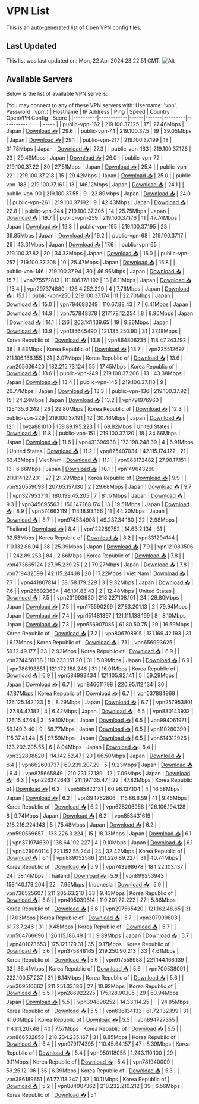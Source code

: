 # VPN List

This is an auto-generated list of Open VPN config files.

## Last Updated

This list was last updated on: Mon, 22 Apr 2024 23:22:51 GMT.
![Alt](https://repobeats.axiom.co/api/embed/186b98318ef1479477931607c1ad7d823f12451f.svg "Repobeats analytics image")

## Available Servers

Below is the list of available VPN servers:

(You may connect to any of these VPN servers with: Username: 'vpn', Password: 'vpn'.)
| Hostname | IP Address | Ping | Speed | Country | OpenVPN Config | Score |
|----------|------------|------|-------|---------|----------------| ----- |
| public-vpn-162 | 219.100.37.125 | 17 | 27.46Mbps | Japan | [Download 📥](./configs/server_0_JP.ovpn) | 29.6 |
| public-vpn-41 | 219.100.37.5 | 19 | 39.05Mbps | Japan | [Download 📥](./configs/server_1_JP.ovpn) | 29.1 |
| public-vpn-217 | 219.100.37.199 | 18 | 31.78Mbps | Japan | [Download 📥](./configs/server_2_JP.ovpn) | 27.3 |
| public-vpn-163 | 219.100.37.126 | 23 | 29.49Mbps | Japan | [Download 📥](./configs/server_3_JP.ovpn) | 26.0 |
| public-vpn-72 | 219.100.37.22 | 30 | 27.51Mbps | Japan | [Download 📥](./configs/server_4_JP.ovpn) | 25.4 |
| public-vpn-221 | 219.100.37.218 | 15 | 29.42Mbps | Japan | [Download 📥](./configs/server_5_JP.ovpn) | 25.0 |
| public-vpn-183 | 219.100.37.161 | 13 | 146.12Mbps | Japan | [Download 📥](./configs/server_6_JP.ovpn) | 24.1 |
| public-vpn-90 | 219.100.37.55 | 9 | 23.89Mbps | Japan | [Download 📥](./configs/server_7_JP.ovpn) | 24.0 |
| public-vpn-261 | 219.100.37.192 | 9 | 42.43Mbps | Japan | [Download 📥](./configs/server_8_JP.ovpn) | 22.8 |
| public-vpn-244 | 219.100.37.205 | 14 | 25.75Mbps | Japan | [Download 📥](./configs/server_9_JP.ovpn) | 19.7 |
| public-vpn-259 | 219.100.37.176 | 11 | 47.74Mbps | Japan | [Download 📥](./configs/server_10_JP.ovpn) | 19.3 |
| public-vpn-195 | 219.100.37.195 | 23 | 39.85Mbps | Japan | [Download 📥](./configs/server_11_JP.ovpn) | 19.2 |
| public-vpn-68 | 219.100.37.17 | 26 | 43.31Mbps | Japan | [Download 📥](./configs/server_12_JP.ovpn) | 17.6 |
| public-vpn-65 | 219.100.37.82 | 20 | 34.33Mbps | Japan | [Download 📥](./configs/server_13_JP.ovpn) | 16.0 |
| public-vpn-257 | 219.100.37.208 | 10 | 25.47Mbps | Japan | [Download 📥](./configs/server_14_JP.ovpn) | 15.8 |
| public-vpn-146 | 219.100.37.94 | 30 | 46.96Mbps | Japan | [Download 📥](./configs/server_15_JP.ovpn) | 15.7 |
| vpn275572813 | 111.106.178.192 | 13 | 8.11Mbps | Japan | [Download 📥](./configs/server_16_JP.ovpn) | 15.4 |
| vpn297374880 | 126.4.252.229 | 4 | 7.76Mbps | Japan | [Download 📥](./configs/server_17_JP.ovpn) | 15.1 |
| public-vpn-250 | 219.100.37.174 | 11 | 22.70Mbps | Japan | [Download 📥](./configs/server_18_JP.ovpn) | 15.0 |
| vpn794688249 | 110.67.88.43 | 7 | 6.41Mbps | Japan | [Download 📥](./configs/server_19_JP.ovpn) | 14.9 |
| vpn757848378 | 217.178.12.254 | 8 | 8.96Mbps | Japan | [Download 📥](./configs/server_20_JP.ovpn) | 14.1 |
| 2i6 | 203.141.139.65 | 19 | 9.36Mbps | Japan | [Download 📥](./configs/server_21_JP.ovpn) | 13.9 |
| vpn135645490 | 121.135.250.90 | 31 | 37.18Mbps | Korea Republic of | [Download 📥](./configs/server_22_KR.ovpn) | 13.8 |
| vpn864806235 | 118.47.243.192 | 36 | 8.83Mbps | Korea Republic of | [Download 📥](./configs/server_23_KR.ovpn) | 13.7 |
| vpn225512697 | 211.106.166.155 | 31 | 3.07Mbps | Korea Republic of | [Download 📥](./configs/server_24_KR.ovpn) | 13.6 |
| vpn205636420 | 182.215.73.124 | 55 | 17.45Mbps | Korea Republic of | [Download 📥](./configs/server_25_KR.ovpn) | 13.6 |
| public-vpn-249 | 219.100.37.206 | 13 | 43.38Mbps | Japan | [Download 📥](./configs/server_26_JP.ovpn) | 13.4 |
| public-vpn-145 | 219.100.37.118 | 9 | 26.77Mbps | Japan | [Download 📥](./configs/server_27_JP.ovpn) | 13.3 |
| public-vpn-136 | 219.100.37.92 | 15 | 24.24Mbps | Japan | [Download 📥](./configs/server_28_JP.ovpn) | 13.2 |
| vpn791976960 | 125.135.6.242 | 26 | 29.80Mbps | Korea Republic of | [Download 📥](./configs/server_29_KR.ovpn) | 12.3 |
| public-vpn-229 | 219.100.37.191 | 12 | 30.46Mbps | Japan | [Download 📥](./configs/server_30_JP.ovpn) | 12.1 |
| byza881010 | 159.89.195.223 | 1 | 68.82Mbps | United States | [Download 📥](./configs/server_31_US.ovpn) | 11.8 |
| public-vpn-151 | 219.100.37.120 | 18 | 34.66Mbps | Japan | [Download 📥](./configs/server_32_JP.ovpn) | 11.6 |
| vpn431396938 | 173.198.248.39 | 4 | 6.91Mbps | United States | [Download 📥](./configs/server_33_US.ovpn) | 11.2 |
| vpn825407034 | 42.115.174.122 | 21 | 63.43Mbps | Viet Nam | [Download 📥](./configs/server_34_VN.ovpn) | 11.1 |
| vpn983172482 | 27.98.17.151 | 13 | 6.66Mbps | Japan | [Download 📥](./configs/server_35_JP.ovpn) | 10.1 |
| vpn149643260 | 211.114.127.201 | 27 | 21.29Mbps | Korea Republic of | [Download 📥](./configs/server_36_KR.ovpn) | 9.9 |
| vpn920559093 | 207.65.157.130 | 2 | 29.68Mbps | Japan | [Download 📥](./configs/server_37_JP.ovpn) | 9.7 |
| vpn327953711 | 180.199.45.205 | 7 | 81.17Mbps | Japan | [Download 📥](./configs/server_38_JP.ovpn) | 9.3 |
| vpn345695563 | 150.147.168.174 | 13 | 19.51Mbps | Japan | [Download 📥](./configs/server_39_JP.ovpn) | 8.9 |
| vpn574663119 | 114.18.93.166 | 11 | 44.20Mbps | Japan | [Download 📥](./configs/server_40_JP.ovpn) | 8.7 |
| vpn974534908 | 49.237.34.160 | 22 | 2.98Mbps | Thailand | [Download 📥](./configs/server_41_TH.ovpn) | 8.4 |
| vpn122289752 | 14.63.2.134 | 31 | 32.53Mbps | Korea Republic of | [Download 📥](./configs/server_42_KR.ovpn) | 8.2 |
| vpn331294144 | 110.132.86.94 | 38 | 25.39Mbps | Japan | [Download 📥](./configs/server_43_JP.ovpn) | 7.9 |
| vpn121083506 | 1.242.89.253 | 84 | 2.66Mbps | Korea Republic of | [Download 📥](./configs/server_44_KR.ovpn) | 7.8 |
| vpn473665124 | 27.95.239.25 | 2 | 79.27Mbps | Japan | [Download 📥](./configs/server_45_JP.ovpn) | 7.8 |
| vpn719432599 | 42.115.244.18 | 20 | 17.22Mbps | Viet Nam | [Download 📥](./configs/server_46_VN.ovpn) | 7.7 |
| vpn441807814 | 58.158.179.229 | 3 | 9.32Mbps | Japan | [Download 📥](./configs/server_47_JP.ovpn) | 7.6 |
| vpn256923634 | 46.101.83.43 | 2 | 12.48Mbps | United States | [Download 📥](./configs/server_48_US.ovpn) | 7.5 |
| vpn231993930 | 218.227.108.101 | 24 | 29.80Mbps | Japan | [Download 📥](./configs/server_49_JP.ovpn) | 7.5 |
| vpn175590299 | 27.83.201.13 | 2 | 79.94Mbps | Japan | [Download 📥](./configs/server_50_JP.ovpn) | 7.4 |
| vpn151481397 | 121.111.138.199 | 8 | 8.10Mbps | Japan | [Download 📥](./configs/server_51_JP.ovpn) | 7.3 |
| vpn656907085 | 61.80.50.75 | 29 | 16.59Mbps | Korea Republic of | [Download 📥](./configs/server_52_KR.ovpn) | 7.2 |
| vpn806708915 | 121.169.42.193 | 31 | 6.17Mbps | Korea Republic of | [Download 📥](./configs/server_53_KR.ovpn) | 7.1 |
| vpn656993625 | 59.12.49.177 | 33 | 2.93Mbps | Korea Republic of | [Download 📥](./configs/server_54_KR.ovpn) | 6.9 |
| vpn274458138 | 110.233.151.20 | 31 | 5.89Mbps | Japan | [Download 📥](./configs/server_55_JP.ovpn) | 6.9 |
| vpn786198851 | 121.172.188.246 | 31 | 16.91Mbps | Korea Republic of | [Download 📥](./configs/server_56_KR.ovpn) | 6.9 |
| vpn584993434 | 121.105.92.141 | 5 | 59.29Mbps | Japan | [Download 📥](./configs/server_57_JP.ovpn) | 6.7 |
| vpn846611798 | 220.95.112.134 | 30 | 47.87Mbps | Korea Republic of | [Download 📥](./configs/server_58_KR.ovpn) | 6.7 |
| vpn537884969 | 126.125.142.133 | 5 | 8.29Mbps | Japan | [Download 📥](./configs/server_59_JP.ovpn) | 6.7 |
| vpn257953801 | 27.84.47.182 | 4 | 6.42Mbps | Japan | [Download 📥](./configs/server_60_JP.ovpn) | 6.5 |
| vpn830143932 | 126.15.47.64 | 3 | 59.10Mbps | Japan | [Download 📥](./configs/server_61_JP.ovpn) | 6.5 |
| vpn994061971 | 59.140.3.40 | 9 | 58.77Mbps | Japan | [Download 📥](./configs/server_62_JP.ovpn) | 6.5 |
| vpn110280399 | 115.37.41.44 | 5 | 97.59Mbps | Japan | [Download 📥](./configs/server_63_JP.ovpn) | 6.5 |
| vpn614312926 | 133.202.205.55 | 6 | 8.04Mbps | Japan | [Download 📥](./configs/server_64_JP.ovpn) | 6.4 |
| vpn322838820 | 114.142.52.47 | 20 | 66.50Mbps | Japan | [Download 📥](./configs/server_65_JP.ovpn) | 6.4 |
| vpn662603737 | 60.239.207.29 | 5 | 9.23Mbps | Japan | [Download 📥](./configs/server_66_JP.ovpn) | 6.4 |
| vpn875665849 | 210.231.27.189 | 12 | 7.09Mbps | Japan | [Download 📥](./configs/server_67_JP.ovpn) | 6.3 |
| vpn226342643 | 211.197.135.47 | 22 | 47.82Mbps | Korea Republic of | [Download 📥](./configs/server_68_KR.ovpn) | 6.2 |
| vpn585822131 | 60.96.137.104 | 4 | 16.58Mbps | Japan | [Download 📥](./configs/server_69_JP.ovpn) | 6.2 |
| vpn394762806 | 115.86.6.59 | 41 | 9.45Mbps | Korea Republic of | [Download 📥](./configs/server_70_KR.ovpn) | 6.2 |
| vpn628206958 | 126.106.194.128 | 8 | 9.74Mbps | Japan | [Download 📥](./configs/server_71_JP.ovpn) | 6.2 |
| vpn853431619 | 218.216.224.143 | 5 | 75.48Mbps | Japan | [Download 📥](./configs/server_72_JP.ovpn) | 6.2 |
| vpn590569657 | 133.226.3.224 | 15 | 18.33Mbps | Japan | [Download 📥](./configs/server_73_JP.ovpn) | 6.1 |
| vpn371974639 | 138.64.192.227 | 4 | 9.10Mbps | Japan | [Download 📥](./configs/server_74_JP.ovpn) | 6.1 |
| vpn429060114 | 221.152.55.244 | 24 | 32.42Mbps | Korea Republic of | [Download 📥](./configs/server_75_KR.ovpn) | 6.1 |
| vpn889052586 | 211.226.89.227 | 31 | 40.74Mbps | Korea Republic of | [Download 📥](./configs/server_76_KR.ovpn) | 5.9 |
| vpn743998678 | 184.22.103.137 | 24 | 58.14Mbps | Thailand | [Download 📥](./configs/server_77_TH.ovpn) | 5.9 |
| vpn899253943 | 158.140.173.204 | 22 | 7.96Mbps | Indonesia | [Download 📥](./configs/server_78_ID.ovpn) | 5.9 |
| vpn736525607 | 211.205.63.210 | 33 | 9.43Mbps | Korea Republic of | [Download 📥](./configs/server_79_KR.ovpn) | 5.8 |
| vpn405039614 | 119.201.72.222 | 27 | 5.86Mbps | Korea Republic of | [Download 📥](./configs/server_80_KR.ovpn) | 5.8 |
| vpn297565420 | 121.162.48.65 | 31 | 17.03Mbps | Korea Republic of | [Download 📥](./configs/server_81_KR.ovpn) | 5.7 |
| vpn307999803 | 61.73.7.246 | 31 | 9.48Mbps | Korea Republic of | [Download 📥](./configs/server_82_KR.ovpn) | 5.7 |
| vpn504766696 | 126.115.186.49 | 11 | 9.39Mbps | Japan | [Download 📥](./configs/server_83_JP.ovpn) | 5.7 |
| vpn401073653 | 175.121.179.31 | 35 | 9.17Mbps | Korea Republic of | [Download 📥](./configs/server_84_KR.ovpn) | 5.6 |
| vpn375848165 | 219.250.90.213 | 33 | 4.61Mbps | Korea Republic of | [Download 📥](./configs/server_85_KR.ovpn) | 5.6 |
| vpn917558958 | 221.144.168.139 | 32 | 36.41Mbps | Korea Republic of | [Download 📥](./configs/server_86_KR.ovpn) | 5.6 |
| vpn700538091 | 222.100.57.237 | 31 | 6.14Mbps | Korea Republic of | [Download 📥](./configs/server_87_KR.ovpn) | 5.6 |
| vpn309510662 | 211.251.33.186 | 27 | 10.92Mbps | Korea Republic of | [Download 📥](./configs/server_88_KR.ovpn) | 5.5 |
| vpn286922225 | 175.128.90.105 | 29 | 50.94Mbps | Japan | [Download 📥](./configs/server_89_JP.ovpn) | 5.5 |
| vpn394898252 | 14.33.114.25 | - | 24.85Mbps | Korea Republic of | [Download 📥](./configs/server_90_KR.ovpn) | 5.5 |
| vpn636134133 | 61.72.132.199 | 31 | 41.00Mbps | Korea Republic of | [Download 📥](./configs/server_91_KR.ovpn) | 5.5 |
| vpn894727355 | 114.111.207.48 | 40 | 7.57Mbps | Korea Republic of | [Download 📥](./configs/server_92_KR.ovpn) | 5.5 |
| vpn866532853 | 218.234.235.167 | 31 | 8.85Mbps | Korea Republic of | [Download 📥](./configs/server_93_KR.ovpn) | 5.4 |
| vpn979174395 | 110.45.64.157 | 47 | 8.39Mbps | Korea Republic of | [Download 📥](./configs/server_94_KR.ovpn) | 5.4 |
| vpn950118055 | 1.243.110.100 | 29 | 9.11Mbps | Korea Republic of | [Download 📥](./configs/server_95_KR.ovpn) | 5.4 |
| vpn781940009 | 59.25.12.106 | 35 | 6.39Mbps | Korea Republic of | [Download 📥](./configs/server_96_KR.ovpn) | 5.3 |
| vpn386189651 | 61.77.113.247 | 32 | 10.11Mbps | Korea Republic of | [Download 📥](./configs/server_97_KR.ovpn) | 5.2 |
| vpn884907362 | 218.232.210.212 | 39 | 6.56Mbps | Korea Republic of | [Download 📥](./configs/server_98_KR.ovpn) | 5.1 |
